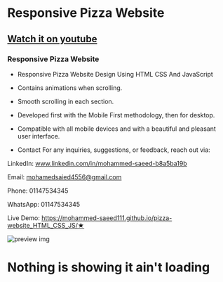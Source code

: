 # Responsive Pizza Website
## [Watch it on youtube](https://youtu.be/02fqr3OY1VM)
### Responsive Pizza Website

- Responsive Pizza Website Design Using HTML CSS And JavaScript
- Contains animations when scrolling.
- Smooth scrolling in each section.
- Developed first with the Mobile First methodology, then for desktop.
- Compatible with all mobile devices and with a beautiful and pleasant user interface.

- Contact
For any inquiries, suggestions, or feedback, reach out via:

LinkedIn: www.linkedin.com/in/mohammed-saeed-b8a5ba19b

Email: mohamedsaied4556@gmail.com

Phone: 01147534345

WhatsApp: 01147534345

Live Demo: https://mohammed-saeed111.github.io/pizza-website_HTML_CSS_JS/★


![preview img](/preview.png)
# Nothing is showing it ain't loading